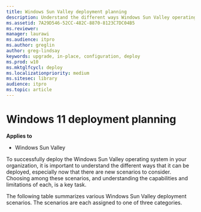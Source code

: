 ```yaml
---
title: Windows Sun Valley deployment planning
description: Understand the different ways Windows Sun Valley operating system can be deployed in your organization. Explore several Windows Sun Valley deployment scenarios.
ms.assetid: 7A29D546-52CC-482C-8870-8123C7DC04B5
ms.reviewer: 
manager: laurawi
ms.audience: itpro
ms.author: greglin
author: greg-lindsay
keywords: upgrade, in-place, configuration, deploy
ms.prod: w10
ms.mktglfcycl: deploy
ms.localizationpriority: medium
ms.sitesec: library
audience: itpro
ms.topic: article
---
```


# Windows 11 deployment planning

**Applies to**
-   Windows Sun Valley

To successfully deploy the Windows Sun Valley operating system in your organization, it is important to understand the different ways that it can be deployed, especially now that there are new scenarios to consider. Choosing among these scenarios, and understanding the capabilities and limitations of each, is a key task.

The following table summarizes various Windows Sun Valley deployment scenarios. The scenarios are each assigned to one of three categories. 